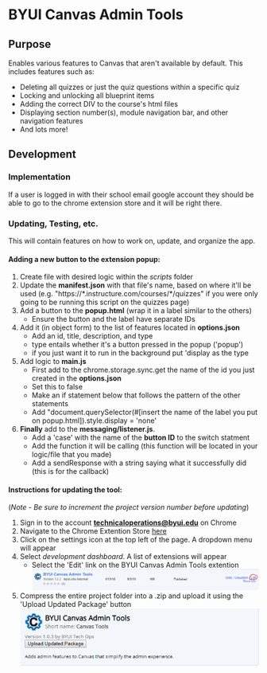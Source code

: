 # BYUI Canvas Admin Tools
## Purpose
Enables various features to Canvas that aren't available by default.
This includes features such as:
  - Deleting all quizzes or just the quiz questions within a specific quiz
  - Locking and unlocking all blueprint items
  - Adding the correct DIV to the course's html files
  - Displaying section number(s), module navigation bar, and other navigation features
  - And lots more!

## Development
### Implementation
If a user is logged in with their school email google account they should be able to go to the chrome extension store and it will be right there.
### Updating, Testing, etc.
This will contain features on how to work on, update, and organize the app.

#### Adding a new button to the extension popup:
  1. Create file with desired logic within the *scripts* folder
  2. Update the **manifest.json** with that file's name, based on where it'll be used (e.g. "https://\*.instructure.com/courses/\*/quizzes" if you were only going to be running this script on the quizzes page)
  3. Add a button to the **popup.html** (wrap it in a label similar to the others)
     * Ensure the button and the label have separate IDs
  4. Add it (in object form) to the list of features located in **options.json**
     * Add an id, title, description, and type
     * type entails whether it's a button pressed in the popup ('popup')
     * if you just want it to run in the background put 'display as the type
  5. Add logic to **main.js**
     * First add to the chrome.storage.sync.get the name of the id you just created in the **options.json**
     * Set this to false
     * Make an if statement below that follows the pattern of the other statements
     * Add "document.querySelector(#[insert the name of the label you put on popup.html]).style.display = 'none'
  6. **Finally** add to the **messaging/listener.js**.
     * Add a 'case' with the name of the **button ID** to the switch statment
     * Add the function it will be calling (this function will be located in your logic/file that you made)
     * Add a sendResponse with a string saying what it successfully did (this is for the callback)


#### Instructions for updating the tool:
(_Note - Be sure to increment the project version number before updating_)
  1. Sign in to the account **technicaloperations@byui.edu** on Chrome
  2. Navigate to the Chrome Extention Store [here](https://chrome.google.com/webstore/category/for_your_domain)
  3. Click on the settings icon at the top left of the page. A dropdown menu will appear
  4. Select _development dashboard_. A list of extensions will appear
     * Select the 'Edit' link on the BYUI Canvas Admin Tools extention
    ![Edit Link](images/canvas-admin-tools-1.png)
  5. Compress the entire project folder into a .zip and upload it using the 'Upload Updated Package' button
    ![Upload Button](images/canvas-admin-tools-2.png)
